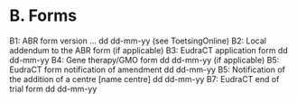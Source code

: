 # B. Forms
B1: ABR form version ... dd dd-mm-yy (see ToetsingOnline)
B2: Local addendum to the ABR form (if applicable)
B3: EudraCT application form dd dd-mm-yy
B4: Gene therapy/GMO form dd dd-mm-yy (if applicable)
B5: EudraCT form notification of amendment dd dd-mm-yy
B5: Notification of the addition of a centre [name centre] dd dd-mm-yy B7: EudraCT end of trial form dd dd-mm-yy